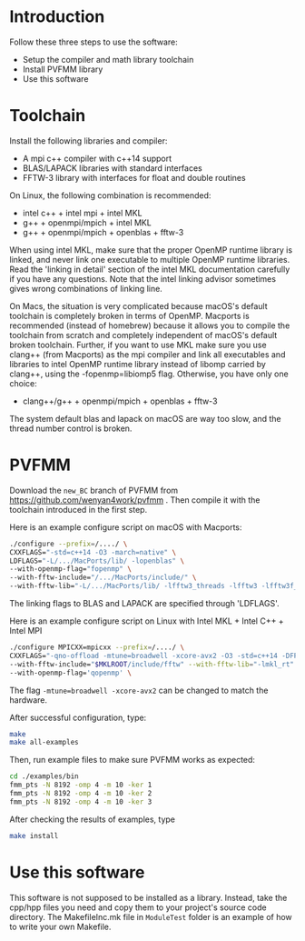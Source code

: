 # Introduction
Follow these three steps to use the software:
* Setup the compiler and math library toolchain
* Install PVFMM library
* Use this software

# Toolchain
Install the following libraries and compiler:
* A mpi c++ compiler with c++14 support
* BLAS/LAPACK libraries with standard interfaces
* FFTW-3 library with interfaces for float and double routines
  
On Linux, the following combination is recommended:
* intel c++ + intel mpi + intel MKL
* g++ + openmpi/mpich + intel MKL
* g++ + openmpi/mpich + openblas + fftw-3

When using intel MKL, make sure that the proper OpenMP runtime library is linked, and never link one executable to multiple OpenMP runtime libraries. Read the 'linking in detail' section of the intel MKL documentation carefully if you have any questions. Note that the intel linking advisor sometimes gives wrong combinations of linking line.

On Macs, the situation is very complicated because macOS's default toolchain is completely broken in terms of OpenMP. 
Macports is recommended (instead of homebrew) because it allows you to compile the toolchain from scratch and completely independent of macOS's default broken toolchain. 
Further, if you want to use MKL make sure you use clang++ (from Macports) as the mpi compiler and link all executables and libraries to intel OpenMP runtime library instead of libomp carried by clang++, using the -fopenmp=libiomp5 flag. 
Otherwise, you have only one choice:
* clang++/g++ + openmpi/mpich + openblas + fftw-3

The system default blas and lapack on macOS are way too slow, and the thread number control is broken.

# PVFMM
Download the `new_BC` branch of PVFMM from https://github.com/wenyan4work/pvfmm
. Then compile it with the toolchain introduced in the first step. 

Here is an example configure script on macOS with Macports:
```bash
./configure --prefix=/..../ \
CXXFLAGS="-std=c++14 -O3 -march=native" \
LDFLAGS="-L/.../MacPorts/lib/ -lopenblas" \
--with-openmp-flag="fopenmp" \
--with-fftw-include="/.../MacPorts/include/" \
--with-fftw-lib="-L/.../MacPorts/lib/ -lfftw3_threads -lfftw3 -lfftw3f_threads -lfftw3f"
```
The linking flags to BLAS and LAPACK are specified through 'LDFLAGS'.

Here is an example configure script on Linux with Intel MKL + Intel C++ + Intel MPI
```bash
./configure MPICXX=mpicxx --prefix=/..../ \
CXXFLAGS="-qno-offload -mtune=broadwell -xcore-avx2 -O3 -std=c++14 -DFFTW3_MKL" \
--with-fftw-include="$MKLROOT/include/fftw" --with-fftw-lib="-lmkl_rt" \
--with-openmp-flag='qopenmp' \
```
The flag `-mtune=broadwell -xcore-avx2` can be changed to match the hardware.


After successful configuration, type:
```bash
make
make all-examples
```

Then, run example files to make sure PVFMM works as expected:
```bash
cd ./examples/bin
fmm_pts -N 8192 -omp 4 -m 10 -ker 1 
fmm_pts -N 8192 -omp 4 -m 10 -ker 2
fmm_pts -N 8192 -omp 4 -m 10 -ker 3
```

After checking the results of examples, type
```bash
make install
```

# Use this software
This software is not supposed to be installed as a library. Instead, take the cpp/hpp files you need and copy them to your project's source code directory. 
The MakefileInc.mk file in `ModuleTest` folder is an example of how to write your own Makefile. 